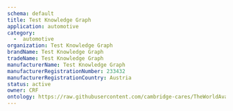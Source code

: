 ```yaml
---
schema: default
title: Test Knowledge Graph
application: automotive
category:
  -  automotive
organization: Test Knowledge Graph
brandName: Test Knowledge Graph
tradeName: Test Knowledge Graph
manufacturerName: Test Knowledge Graph
manufacturerRegistrationNumber: 233432
manufacturerRegistrationCountry: Austria
status: active
owner: CRF
ontology: https://raw.githubusercontent.com/cambridge-cares/TheWorldAvatar/dev-composite-materials-ontology/JPS_Ontology/ontology/ontomatpassport/ontomatpassport.owl
---
```

